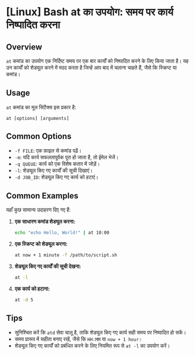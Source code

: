 # [Linux] Bash at का उपयोग: समय पर कार्य निष्पादित करना

## Overview
`at` कमांड का उपयोग एक निर्दिष्ट समय पर एक बार कार्यों को निष्पादित करने के लिए किया जाता है। यह उन कार्यों को शेड्यूल करने में मदद करता है जिन्हें आप बाद में चलाना चाहते हैं, जैसे कि स्क्रिप्ट या कमांड।

## Usage
`at` कमांड का मूल सिंटैक्स इस प्रकार है:

```
at [options] [arguments]
```

## Common Options
- `-f FILE`: एक फ़ाइल से कमांड पढ़ें।
- `-m`: यदि कार्य सफलतापूर्वक पूरा हो जाता है, तो ईमेल भेजें।
- `-q QUEUE`: कार्य को एक विशेष कतार में जोड़ें।
- `-l`: शेड्यूल किए गए कार्यों की सूची दिखाएं।
- `-d JOB_ID`: शेड्यूल किए गए कार्य को हटाएं।

## Common Examples
यहाँ कुछ सामान्य उदाहरण दिए गए हैं:

1. **एक साधारण कमांड शेड्यूल करना:**
   ```bash
   echo "echo Hello, World!" | at 10:00
   ```

2. **एक स्क्रिप्ट को शेड्यूल करना:**
   ```bash
   at now + 1 minute -f /path/to/script.sh
   ```

3. **शेड्यूल किए गए कार्यों की सूची देखना:**
   ```bash
   at -l
   ```

4. **एक कार्य को हटाना:**
   ```bash
   at -d 5
   ```

## Tips
- सुनिश्चित करें कि `atd` सेवा चालू है, ताकि शेड्यूल किए गए कार्य सही समय पर निष्पादित हो सकें।
- समय प्रारूप में सहीता बनाए रखें, जैसे कि `HH:MM` या `now + 1 hour`।
- शेड्यूल किए गए कार्यों को प्रबंधित करने के लिए नियमित रूप से `at -l` का उपयोग करें।